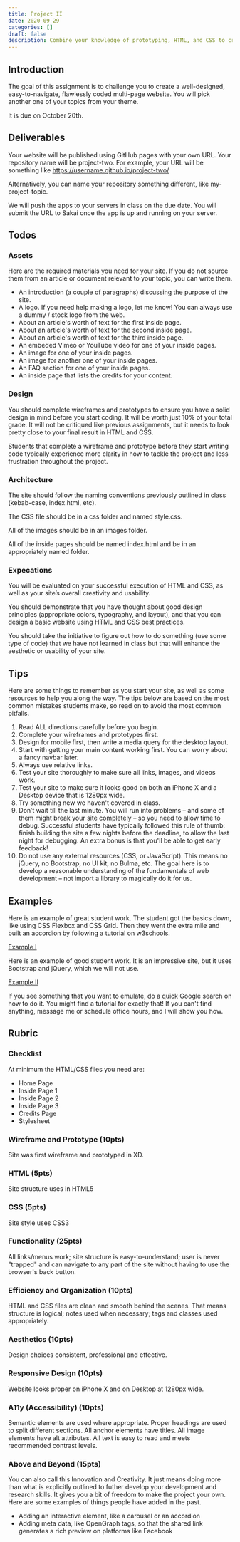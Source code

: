 ```yaml
---
title: Project II
date: 2020-09-29
categories: []
draft: false
description: Combine your knowledge of prototyping, HTML, and CSS to create a well-designed, easy-to-navigate, flawlessly coded multi-page website.
---
```


## Introduction

The goal of this assignment is to challenge you to create a well-designed, easy-to-navigate, flawlessly coded multi-page website. You will pick another one of your topics from your theme.

It is due on October 20th.

## Deliverables

Your website will be published using GitHub pages with your own URL. Your repository name will be project-two. For example, your URL will be something like https://username.github.io/project-two/

Alternatively, you can name your repository something different, like my-project-topic.

We will push the apps to your servers in class on the due date. You will submit the URL to Sakai once the app is up and running on your server.

## Todos

### Assets

Here are the required materials you need for your site. If you do not source them from an article or document relevant to your topic, you can write them.

- An introduction (a couple of paragraphs) discussing the purpose of the site.
- A logo. If you need help making a logo, let me know! You can always use a dummy / stock logo from the web.
- About an article's worth of text for the first inside page.
- About an article's worth of text for the second inside page.
- About an article's worth of text for the third inside page.
- An embeded Vimeo or YouTube video for one of your inside pages.
- An image for one of your inside pages.
- An image for another one of your inside pages.
- An FAQ section for one of your inside pages.
- An inside page that lists the credits for your content.

### Design

You should complete wireframes and prototypes to ensure you have a solid design in mind before you start coding. It will be worth just 10% of your total grade. It will not be critiqued like previous assignments, but it needs to look pretty close to your final result in HTML and CSS.

Students that complete a wireframe and prototype before they start writing code typically experience more clarity in how to tackle the project and less frustration throughout the project.

### Architecture

The site should follow the naming conventions previously outlined in class (kebab-case, index.html, etc).

The CSS file should be in a css folder and named style.css.

All of the images should be in an images folder.

All of the inside pages should be named index.html and be in an appropriately named folder.

### Expecations

You will be evaluated on your successful execution of HTML and CSS, as well as your site’s overall creativity and usability.

You should demonstrate that you have thought about good design principles (appropriate colors, typography, and layout), and that you can design a basic website using HTML and CSS best practices.

You should take the initiative to figure out how to do something (use some type of code) that we have not learned in class but that will enhance the aesthetic or usability of your site.

## Tips

Here are some things to remember as you start your site, as well as some resources to help you along the way. The tips below are based on the most common mistakes students make, so read on to avoid the most common pitfalls.

1. Read ALL directions carefully before you begin.
2. Complete your wireframes and prototypes first.
3. Design for mobile first, then write a media query for the desktop layout.
4. Start with getting your main content working first. You can worry about a fancy navbar later.
5. Always use relative links.
6. Test your site thoroughly to make sure all links, images, and videos work.
7. Test your site to make sure it looks good on both an iPhone X and a Desktop device that is 1280px wide.
8. Try something new we haven't covered in class.
9. Don’t wait till the last minute. You will run into problems – and some of them might break your site completely – so you need to allow time to debug. Successful students have typically followed this rule of thumb: finish building the site a few nights before the deadline, to allow the last night for debugging. An extra bonus is that you'll be able to get early feedback!
10. Do not use any external resources (CSS, or JavaScript). This means no jQuery, no Bootstrap, no UI kit, no Bulma, etc. The goal here is to develop a reasonable understanding of the fundamentals of web development – not import a library to magically do it for us.

## Examples

Here is an example of great student work. The student got the basics down, like using CSS Flexbox and CSS Grid. Then they went the extra mile and built an accordion by following a tutorial on w3schools.

[Example I](http://madelinekraft.com/mejo187_project2/index.html)

Here is an example of good student work. It is an impressive site, but it uses Bootstrap and jQuery, which we will not use.

[Example II](http://www.madisonwalls.org/project2/index.html)

If you see something that you want to emulate, do a quick Google search on how to do it. You might find a tutorial for exactly that! If you can't find anything, message me or schedule office hours, and I will show you how.

## Rubric

### Checklist

At minimum the HTML/CSS files you need are:

- Home Page
- Inside Page 1
- Inside Page 2
- Inside Page 3
- Credits Page
- Stylesheet

### Wireframe and Prototype (10pts)

Site was first wireframe and prototyped in XD.

### HTML (5pts)

Site structure uses in HTML5

### CSS (5pts)

Site style uses CSS3

### Functionality (25pts)

All links/menus work; site structure is easy-to-understand; user is never "trapped" and can navigate to any part of the site without having to use the browser's back button.

### Efficiency and Organization (10pts)

HTML and CSS files are clean and smooth behind the scenes. That means structure is logical; notes used when necessary; tags and classes used appropriately.

### Aesthetics (10pts)

Design choices consistent, professional and effective.

### Responsive Design (10pts)

Website looks proper on iPhone X and on Desktop at 1280px wide.

### A11y (Accessibility) (10pts)

Semantic elements are used where appropriate. Proper headings are used to split different sections. All anchor elements have titles. All image elements have alt attributes. All text is easy to read and meets recommended contrast levels.

### Above and Beyond (15pts)

You can also call this Innovation and Creativity. It just means doing more than what is explicitly outlined to futher develop your development and research skills. It gives you a bit of freedom to make the project your own. Here are some examples of things people have added in the past.

- Adding an interactive element, like a carousel or an accordion
- Adding meta data, like OpenGraph tags, so that the shared link generates a rich preview on platforms like Facebook
